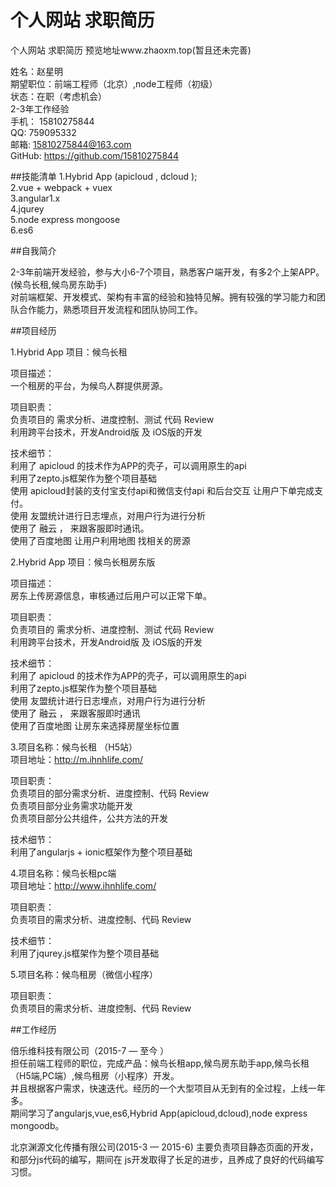# 个人网站 求职简历 
个人网站 求职简历 
预览地址www.zhaoxm.top(暂且还未完善)

姓名：赵星明<br>
期望职位：前端工程师（北京）,node工程师（初级）<br>
状态：在职（考虑机会）<br>
2-3年工作经验<br>
手机： 15810275844<br>
QQ: 759095332<br>
邮箱: 15810275844@163.com<br>
GitHub: https://github.com/15810275844<br>

##技能清单
1.Hybrid App (apicloud , dcloud );<br>
2.vue + webpack + vuex<br>
3.angular1.x<br>
4.jqurey<br>
5.node express mongoose<br>
6.es6<br>

##自我简介

2-3年前端开发经验，参与大小6-7个项目，熟悉客户端开发，有多2个上架APP。(候鸟长租,候鸟房东助手)<br>
对前端框架、开发模式、架构有丰富的经验和独特见解。拥有较强的学习能力和团队合作能力，熟悉项目开发流程和团队协同工作。<br>

##项目经历

1.Hybrid App 项目：候鸟长租    

项目描述：<br>
一个租房的平台，为候鸟人群提供房源。

项目职责：<br>
负责项目的 需求分析、进度控制、测试 代码 Review<br>
利用跨平台技术，开发Android版 及 iOS版的开发 <br>

技术细节：<br>
利用了 apicloud 的技术作为APP的壳子，可以调用原生的api<br>
利用了zepto.js框架作为整个项目基础<br>
使用 apicloud封装的支付宝支付api和微信支付api 和后台交互 让用户下单完成支付。<br>
使用 友盟统计进行日志埋点，对用户行为进行分析<br>
使用了 融云 ， 来跟客服即时通讯。<br>
使用了百度地图 让用户利用地图 找相关的房源<br>

2.Hybrid App 项目：候鸟长租房东版  

项目描述：<br>
房东上传房源信息，审核通过后用户可以正常下单。<br>

项目职责：<br>
负责项目的 需求分析、进度控制、测试 代码 Review<br>
利用跨平台技术，开发Android版 及 iOS版的开发 <br>

技术细节：<br>
利用了 apicloud 的技术作为APP的壳子，可以调用原生的api<br>
利用了zepto.js框架作为整个项目基础<br>
使用 友盟统计进行日志埋点，对用户行为进行分析<br>
使用了 融云 ， 来跟客服即时通讯<br>
使用了百度地图 让房东来选择房屋坐标位置<br>

3.项目名称：候鸟长租 （H5站）<br>
项目地址：http://m.ihnhlife.com/<br>

项目职责：<br>
负责项目的部分需求分析、进度控制、代码 Review<br>
负责项目部分业务需求功能开发<br>
负责项目部分公共组件，公共方法的开发<br>

技术细节：<br>
利用了angularjs + ionic框架作为整个项目基础<br>

4.项目名称：候鸟长租pc端<br>
项目地址：http://www.ihnhlife.com/<br>

项目职责：<br>
负责项目的需求分析、进度控制、代码 Review<br>

技术细节：<br>
利用了jqurey.js框架作为整个项目基础<br>

5.项目名称：候鸟租房（微信小程序）<br>

项目职责：<br>
负责项目的需求分析、进度控制、代码 Review<br>

##工作经历

倍乐维科技有限公司（2015-7 — 至今 ）<br>
担任前端工程师的职位，完成产品：候鸟长租app,候鸟房东助手app,候鸟长租（H5端,PC端）,候鸟租房（小程序）开发。<br>
并且根据客户需求，快速迭代。经历的一个大型项目从无到有的全过程，上线一年多。<br>
期间学习了angularjs,vue,es6,Hybrid App(apicloud,dcloud),node express mongoodb。<br>

北京渊源文化传播有限公司(2015-3 — 2015-6)
主要负责项目静态页面的开发，和部分js代码的编写，期间在 js开发取得了长足的进步，且养成了良好的代码编写习惯。<br>

